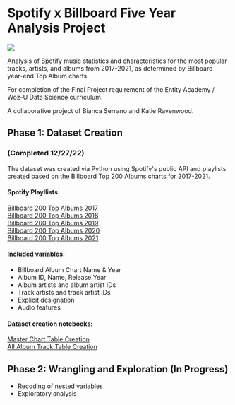 # Spotify x Billboard Five Year Analysis Project

<img src="https://github.com/katieravenwood/Spotify-Five-Year-Analysis-Project/blob/e16eff25504ca7e63c8d86aaecfc865c4bf5e127/viz/pyplots/ChartAppearanceWordCloudBlack.jpg">

Analysis of Spotify music statistics and characteristics for the most popular tracks, artists, and albums from 2017-2021, as determined by Billboard year-end Top Album charts. 

For completion of the Final Project requirement of the Entity Academy / Woz-U Data Science curriculum.

A collaborative project of Bianca Serrano and Katie Ravenwood.

## Phase 1: Dataset Creation 
### (Completed 12/27/22)

The dataset was created via Python using Spotify's public API and playlists created based on the Billboard Top 200 Albums charts for 2017-2021. 

#### Spotify Playllists:
[Billboard 200 Top Albums 2017](https://open.spotify.com/playlist/1N9WQ0C6m7n1TVeLXdUoNb)<br />
[Billboard 200 Top Albums 2018](https://open.spotify.com/playlist/34KSLHLGSNqeK6UfxKnLuM)<br />
[Billboard 200 Top Albums 2019](https://open.spotify.com/playlist/0n3V7u9sMRV7sCDMhWxDtL)<br />
[Billboard 200 Top Albums 2020](https://open.spotify.com/playlist/1EEazdcjH0keT4sttGvH8c)<br />
[Billboard 200 Top Albums 2021](https://open.spotify.com/playlist/3avCwQPH6DkhMTRsizon7N)

#### Included variables:
- Billboard Album Chart Name & Year
- Album ID, Name, Release Year
- Album artists and album artist IDs
- Track artists and track artist IDs
- Explicit designation
- Audio features

#### Dataset creation notebooks:
[Master Chart Table Creation](https://github.com/katieravenwood/Spotify-Five-Year-Analysis-Project/blob/main/notebooks/Master_Chart_Table_Creation.ipynb)<br />
[All Album Track Table Creation](https://github.com/katieravenwood/Spotify-Five-Year-Analysis-Project/blob/main/notebooks/All_Album_Track_Table_Creation.ipynb)

## Phase 2: Wrangling and Exploration (In Progress)
- Recoding of nested variables
- Exploratory analysis
